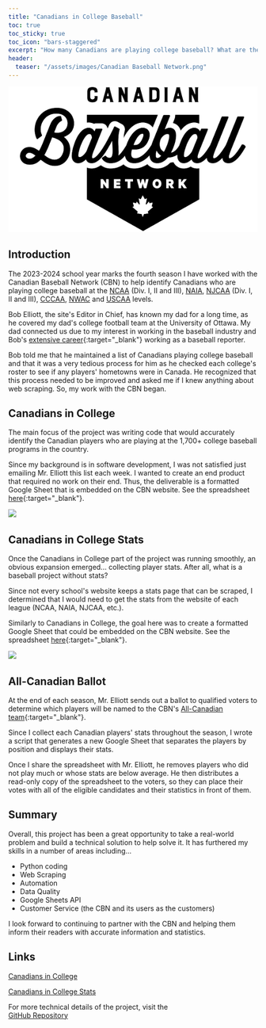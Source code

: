 ```yaml
---
title: "Canadians in College Baseball"
toc: true
toc_sticky: true
toc_icon: "bars-staggered"
excerpt: "How many Canadians are playing college baseball? What are these players' stats? The CBN can tell you because of a web-scraping project I began in 2021."
header:
  teaser: "/assets/images/Canadian Baseball Network.png"
---
```


<img src="/assets/images/Canadian Baseball Network.png" class="project-title-image">

## Introduction
The 2023-2024 school year marks the fourth season I have worked with the Canadian Baseball Network (CBN) to help identify Canadians who are playing college baseball at the [NCAA](https://web3.ncaa.org/directory/memberList?type=12&sportCode=MBA) (Div. I, II and III), [NAIA](https://naiastats.prestosports.com/sports/bsb/2023-24/teams), [NJCAA](https://www.njcaa.org/sports/bsb/teams) (Div. I, II and III), [CCCAA](https://www.cccaasports.org/sports/bsb/2023-24/teams), [NWAC](https://nwacsports.com/sports/bsb/2023-24/teams) and [USCAA](https://uscaa.prestosports.com/sports/bsb/2023-24/teams) levels. 

Bob Elliott, the site's Editor in Chief, has known my dad for a long time, as he covered my dad's college football team at the University of Ottawa. My dad connected us due to my interest in working in the baseball industry and Bob's [extensive career](https://en.wikipedia.org/wiki/Bob_Elliott_(sportswriter)){:target="_blank"} working as a baseball reporter.

Bob told me that he maintained a list of Canadians playing college baseball and that it was a very tedious process for him as he checked each college's roster to see if any players' hometowns were in Canada. He recognized that this process needed to be improved and asked me if I knew anything about web scraping. So, my work with the CBN began.

## Canadians in College
The main focus of the project was writing code that would accurately identify the Canadian players who are playing at the 1,700+ college baseball programs in the country.

Since my background is in software development, I was not satisfied just emailing Mr. Elliott this list each week. I wanted to create an end product that required no work on their end. Thus, the deliverable is a formatted Google Sheet that is embedded on the CBN website. See the spreadsheet [here](https://www.canadianbaseballnetwork.com/canadian-baseball-network-canadians-in-college){:target="_blank"}.

<img src="https://docs.google.com/drawings/d/e/2PACX-1vRD3IaTaUDLiaXbn-ghC1xvHSwAVz9-kXSK7GLJ7m-1JuP4E-w-ZSVKlWMoi0MTVoerhtUjLvnVSw7Q/pub?w=974&h=717">

## Canadians in College Stats
Once the Canadians in College part of the project was running smoothly, an obvious expansion emerged... collecting player stats. After all, what is a baseball project without stats?

Since not every school's website keeps a stats page that can be scraped, I determined that I would need to get the stats from the website of each league (NCAA, NAIA, NJCAA, etc.).

Similarly to Canadians in College, the goal here was to create a formatted Google Sheet that could be embedded on the CBN website. See the spreadsheet [here](https://www.canadianbaseballnetwork.com/canadians-in-college-stats){:target="_blank"}.

<img src="https://docs.google.com/drawings/d/e/2PACX-1vTVl8VsKx2_3d5M3Q4hO8NY7zunjbQpxtdlHD5a2cQqDSwYrS1w1k8iqs4mkVeZ9RaUx2T7Uu9JqOr4/pub?w=973&h=731">

## All-Canadian Ballot
At the end of each season, Mr. Elliott sends out a ballot to qualified voters to determine which players will be named to the CBN's [All-Canadian team](https://www.canadianbaseballnetwork.com/all-canadian-college-team){:target="_blank"}.

Since I collect each Canadian players' stats throughout the season, I wrote a script that generates a new Google Sheet that separates the players by position and displays their stats.

Once I share the spreadsheet with Mr. Elliott, he removes players who did not play much or whose stats are below average. He then distributes a read-only copy of the spreadsheet to the voters, so they can place their votes with all of the eligible candidates and their statistics in front of them.

## Summary
Overall, this project has been a great opportunity to take a real-world problem and build a technical solution to help solve it. It has furthered my skills in a number of areas including...
- Python coding
- Web Scraping
- Automation
- Data Quality
- Google Sheets API
- Customer Service (the CBN and its users as the customers)

I look forward to continuing to partner with the CBN and helping them inform their readers with accurate information and statistics.

## Links
<a href="https://www.canadianbaseballnetwork.com/canadian-baseball-network-canadians-in-college" target="_blank"><i class="fa-solid fa-arrow-up-right-from-square"></i><span class="external-link-label">Canadians in College</span></a>

<a href="https://www.canadianbaseballnetwork.com/canadians-in-college-stats" target="_blank"><i class="fa-solid fa-arrow-up-right-from-square"></i><span class="external-link-label">Canadians in College Stats</span></a>

For more technical details of the project, visit the<br>
<a href="https://github.com/peteb206/canadians-in-college-baseball" target="_blank"><i class="fab fa-fw fa-github"></i><span class="label">GitHub Repository</span></a>